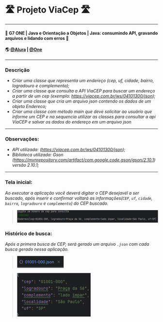 # 🛣️ Projeto ViaCep 🛣️

---

#### 🚩 G7 ONE | Java e Orientação a Objetos | Java: consumindo API, gravando arquivos e lidando com erros 🚩
#### 🌎 [@Alura](https://www.alura.com.br/) | [@One](https://www.oracle.com/br/)<br>

---
### Descrição

- _Criar uma classe que representa um endereço (cep, uf, cidade, bairro, logradouro e complemento);_
- _Criar uma classe que consulta a API ViaCEP para buscar um endereço a partir de um cep (exemplo: https://viacep.com.br/ws/04101300/json);_
- _Criar uma classe que cria um arquivo json contendo os dados de um objeto Endereco;_
- _Criar uma classe com método main que deve solicitar ao usuário que informe um CEP e na sequencia utilizar as classes para consultar a api ViaCEP e salvar os dados do endereço em um arquivo json_

---

### Observações:
- _API utilizada: (https://viacep.com.br/ws/04101300/json);_
- _Biblioteca utilizada: Gson (https://mvnrepository.com/artifact/com.google.code.gson/gson/2.10.1) versão 2.10.1;_

---
### Tela inicial:
_Ao executar a aplicação você deverá digitar o CEP desejavél a ser buscado, após inserir e confirmar voltará as informações(`CEP`, `uf`, `cidade`, `bairro`, `logradouro` e `complemento`) do CEP buscado._

> <img src="src/assets/inserir.png">

### Histórico de busca:
_Após a primera busca de CEP, será gerado um arquivo `.json` com cada busca gerado nessa aplicação._

> <img src="src/assets/json.png">

><img src="src/assets/arquivo.png">



